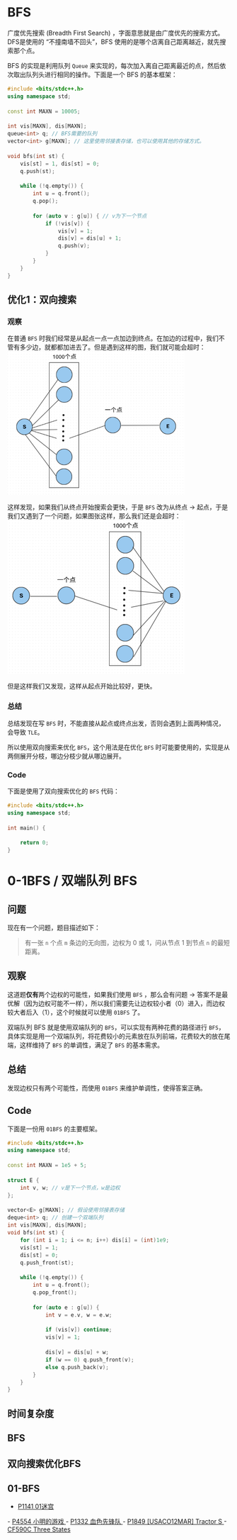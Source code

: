 # BFS
广度优先搜索 (Breadth First Search) ，字面意思就是由广度优先的搜索方式。DFS是使用的 “不撞南墙不回头”，BFS 使用的是哪个店离自己距离越近，就先搜索那个点。

BFS 的实现是利用队列 `Queue` 来实现的，每次加入离自己距离最近的点，然后依次取出队列头进行相同的操作。下面是一个 BFS 的基本框架：

```cpp
#include <bits/stdc++.h>
using namespace std;

const int MAXN = 10005;

int vis[MAXN], dis[MAXN];
queue<int> q; // BFS需要的队列
vector<int> g[MAXN]; // 这里使用邻接表存储，也可以使用其他的存储方式。

void bfs(int st) {
	vis[st] = 1, dis[st] = 0;
	q.push(st);

	while (!q.empty()) {
		int u = q.front();
		q.pop();

		for (auto v : g[u]) { // v为下一个节点
			if (!vis[v]) {
				vis[v] = 1;
				dis[v] = dis[u] + 1;
				q.push(v);
			}
		}
	}
}
```
## 优化1：双向搜索
### 观察
在普通 `BFS` 时我们经常是从起点一点一点加边到终点。在加边的过程中，我们不管有多少边，就都都加进去了。但是遇到这样的图，我们就可能会超时：
![image lost](../../assets/images/BFS1.png)

这样发现，如果我们从终点开始搜索会更快，于是 `BFS` 改为从终点 $\to$ 起点，于是我们又遇到了一个问题，如果图张这样，那么我们还是会超时：
![image lost](../../assets/images/BFS2.png)

但是这样我们又发现，这样从起点开始比较好，更快。

### 总结
总结发现在写 `BFS` 时，不能直接从起点或终点出发，否则会遇到上面两种情况，会导致 `TLE`。

所以使用双向搜索来优化 `BFS`，这个用法是在优化 `BFS` 时可能要使用的，实现是从两侧展开分枝，哪边分枝少就从哪边展开。

### Code
下面是使用了双向搜索优化的 `BFS` 代码：
```cpp
#include <bits/stdc++.h>
using namespace std;

int main() {

	return 0;
}
```
# 0-1BFS / 双端队列 BFS
## 问题
现在有一个问题，题目描述如下：

>有一张 `n` 个点 `m` 条边的无向图，边权为 0 或 1，问从节点 1 到节点 `n` 的最短距离。

## 观察
这道题**仅有**两个边权的可能性，如果我们使用 `BFS` ，那么会有问题 $\to$ 答案不是最优解（因为边权可能不一样），所以我们需要先让边权较小者（0）进入，而边权较大者后入（1），这个时候就可以使用 `01BFS` 了。

双端队列 BFS 就是使用双端队列的 `BFS`，可以实现有两种花费的路径进行 `BFS`，具体实现是用一个双端队列，将花费较小的元素放在队列前端，花费较大的放在尾端，这样维持了 `BFS` 的单调性，满足了 `BFS` 的基本需求。
## 总结
发现边权只有两个可能性，而使用 `01BFS` 来维护单调性，使得答案正确。
## Code
下面是一份用 `01BFS` 的主要框架。
```cpp
#include <bits/stdc++.h>
using namespace std;

const int MAXN = 1e5 + 5;

struct E {
	int v, w; // v是下一个节点，w是边权
};

vector<E> g[MAXN]; // 假设使用邻接表存储
deque<int> q; // 创建一个双端队列
int vis[MAXN], dis[MAXN];
void bfs(int st) {
	for (int i = 1; i <= n; i++) dis[i] = (int)1e9;
	vis[st] = 1;
	dis[st] = 0;
	q.push_front(st);

	while (!q.empty()) {
		int u = q.front();
		q.pop_front();

		for (auto e : g[u]) {
			int v = e.v, w = e.w;

			if (vis[v]) continue;
			vis[v] = 1;

			dis[v] = dis[u] + w;
			if (w == 0) q.push_front(v);
			else q.push_back(v);
		}
	}
}
```
## 时间复杂度
## BFS
## 双向搜索优化BFS
## 01-BFS
- <a href="https://www.luogu.com.cn/problem/P1141" target="_blank" rel="noopener noreferrer">
    P1141 01迷宫
</a>
- <a href="https://www.luogu.com.cn/problem/P4554" target="_blank" rel="noopener noreferrer">
    P4554 小明的游戏
</a>
- <a href="https://www.luogu.com.cn/problem/P1332" target="_blank" rel="noopener noreferrer">
    P1332 血色先锋队
</a>
- <a href="https://www.luogu.com.cn/problem/P1849" target="_blank" rel="noopener noreferrer">
    P1849 [USACO12MAR] Tractor S
</a>
- <a href="https://www.luogu.com.cn/problem/CF590C" target="_blank" rel="noopener noreferrer">
    CF590C Three States
</a>
